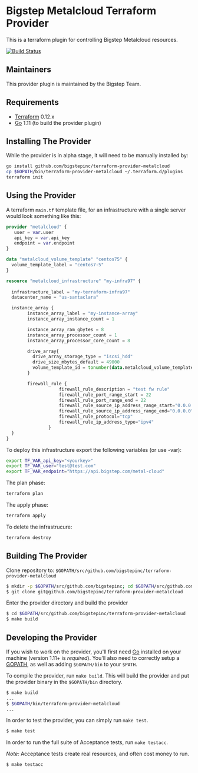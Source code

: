 Bigstep Metalcloud Terraform Provider
==================
This is a terraform plugin for controlling Bigstep Metalcloud resources.

[![Build Status](https://travis-ci.org/bigstepinc/terraform-provider-metalcloud.svg?branch=master)](https://travis-ci.org/bigstepinc/terraform-provider-metalcloud)

Maintainers
-----------

This provider plugin is maintained by the Bigstep Team.

Requirements
------------

-	[Terraform](https://www.terraform.io/downloads.html) 0.12.x
-	[Go](https://golang.org/doc/install) 1.11 (to build the provider plugin)


Installing The Provider
----------------------

While the provider is in alpha stage, it will need to be manually installed by:
```bash
go install github.com/bigstepinc/terraform-provider-metalcloud
cp $GOPATH/bin/terraform-provider-metalcloud ~/.terraform.d/plugins
terraform init
```

Using the Provider
------------------
A terraform `main.tf` template file, for an infrastructure with a single server would look something like this:

```terraform
provider "metalcloud" {
   user = var.user
   api_key = var.api_key 
   endpoint = var.endpoint
}

data "metalcloud_volume_template" "centos75" {
  volume_template_label = "centos7-5"
}

resource "metalcloud_infrastructure" "my-infra97" {
  
  infrastructure_label = "my-terraform-infra97"
  datacenter_name = "us-santaclara"

  instance_array {
        instance_array_label = "my-instance-array"
        instance_array_instance_count = 1

        instance_array_ram_gbytes = 8
        instance_array_processor_count = 1
        instance_array_processor_core_count = 8

        drive_array{
          drive_array_storage_type = "iscsi_hdd"
          drive_size_mbytes_default = 49000
          volume_template_id = tonumber(data.metalcloud_volume_template.centos75.id)
        }

        firewall_rule {
					firewall_rule_description = "test fw rule"
					firewall_rule_port_range_start = 22
					firewall_rule_port_range_end = 22
					firewall_rule_source_ip_address_range_start="0.0.0.0"
					firewall_rule_source_ip_address_range_end="0.0.0.0"
					firewall_rule_protocol="tcp"
					firewall_rule_ip_address_type="ipv4"
				}
  }
}
```

To deploy this infrastructure export the following variables (or use -var):

```bash
export TF_VAR_api_key="<yourkey>"
export TF_VAR_user="test@test.com"
export TF_VAR_endpoint="https://api.bigstep.com/metal-cloud"
```

The plan phase:
```bash
terraform plan
```

The apply phase:
```bash
terraform apply
```

To delete the infrastrucure:
```bash
terraform destroy
```

Building The Provider
---------------------

Clone repository to: `$GOPATH/src/github.com/bigstepinc/terraform-provider-metalcloud`

```sh
$ mkdir -p $GOPATH/src/github.com/bigstepinc; cd $GOPATH/src/github.com/bigstepinc
$ git clone git@github.com/bigstepinc/terraform-provider-metalcloud
```

Enter the provider directory and build the provider

```sh
$ cd $GOPATH/src/github.com/bigstepinc/terraform-provider-metalcloud
$ make build
```
Developing the Provider
---------------------------

If you wish to work on the provider, you'll first need [Go](http://www.golang.org) installed on your machine (version 1.11+ is *required*). You'll also need to correctly setup a [GOPATH](http://golang.org/doc/code.html#GOPATH), as well as adding `$GOPATH/bin` to your `$PATH`.

To compile the provider, run `make build`. This will build the provider and put the provider binary in the `$GOPATH/bin` directory.

```sh
$ make build
...
$ $GOPATH/bin/terraform-provider-metalcloud
...
```

In order to test the provider, you can simply run `make test`.

```sh
$ make test
```

In order to run the full suite of Acceptance tests, run `make testacc`.

*Note:* Acceptance tests create real resources, and often cost money to run.

```sh
$ make testacc
```
